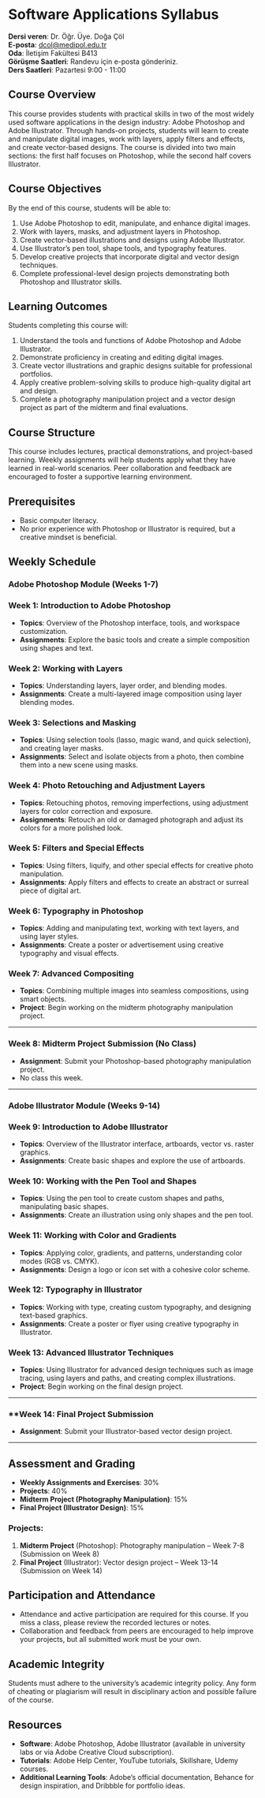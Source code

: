 

# **Software Applications Syllabus**

**Dersi veren**: Dr. Öğr. Üye. Doğa Çöl  
**E-posta**: dcol@medipol.edu.tr  
**Oda**: İletişim Fakültesi B413  
**Görüşme Saatleri**: Randevu için e-posta gönderiniz.  
**Ders Saatleri**: Pazartesi 9:00 - 11:00

## **Course Overview**

This course provides students with practical skills in two of the most widely used software applications in the design industry: Adobe Photoshop and Adobe Illustrator. Through hands-on projects, students will learn to create and manipulate digital images, work with layers, apply filters and effects, and create vector-based designs. The course is divided into two main sections: the first half focuses on Photoshop, while the second half covers Illustrator.

## **Course Objectives**

By the end of this course, students will be able to:
1. Use Adobe Photoshop to edit, manipulate, and enhance digital images.
2. Work with layers, masks, and adjustment layers in Photoshop.
3. Create vector-based illustrations and designs using Adobe Illustrator.
4. Use Illustrator’s pen tool, shape tools, and typography features.
5. Develop creative projects that incorporate digital and vector design techniques.
6. Complete professional-level design projects demonstrating both Photoshop and Illustrator skills.

## **Learning Outcomes**

Students completing this course will:
1. Understand the tools and functions of Adobe Photoshop and Adobe Illustrator.
2. Demonstrate proficiency in creating and editing digital images.
3. Create vector illustrations and graphic designs suitable for professional portfolios.
4. Apply creative problem-solving skills to produce high-quality digital art and design.
5. Complete a photography manipulation project and a vector design project as part of the midterm and final evaluations.

## **Course Structure**

This course includes lectures, practical demonstrations, and project-based learning. Weekly assignments will help students apply what they have learned in real-world scenarios. Peer collaboration and feedback are encouraged to foster a supportive learning environment.

## **Prerequisites**

- Basic computer literacy.
- No prior experience with Photoshop or Illustrator is required, but a creative mindset is beneficial.

## **Weekly Schedule**

### **Adobe Photoshop Module (Weeks 1-7)**

### **Week 1: Introduction to Adobe Photoshop**
- **Topics**: Overview of the Photoshop interface, tools, and workspace customization.
- **Assignments**: Explore the basic tools and create a simple composition using shapes and text.

### **Week 2: Working with Layers**
- **Topics**: Understanding layers, layer order, and blending modes.
- **Assignments**: Create a multi-layered image composition using layer blending modes.

### **Week 3: Selections and Masking**
- **Topics**: Using selection tools (lasso, magic wand, and quick selection), and creating layer masks.
- **Assignments**: Select and isolate objects from a photo, then combine them into a new scene using masks.

### **Week 4: Photo Retouching and Adjustment Layers**
- **Topics**: Retouching photos, removing imperfections, using adjustment layers for color correction and exposure.
- **Assignments**: Retouch an old or damaged photograph and adjust its colors for a more polished look.

### **Week 5: Filters and Special Effects**
- **Topics**: Using filters, liquify, and other special effects for creative photo manipulation.
- **Assignments**: Apply filters and effects to create an abstract or surreal piece of digital art.

### **Week 6: Typography in Photoshop**
- **Topics**: Adding and manipulating text, working with text layers, and using layer styles.
- **Assignments**: Create a poster or advertisement using creative typography and visual effects.

### **Week 7: Advanced Compositing**
- **Topics**: Combining multiple images into seamless compositions, using smart objects.
- **Project**: Begin working on the midterm photography manipulation project.

---

### **Week 8: Midterm Project Submission (No Class)**  
- **Assignment**: Submit your Photoshop-based photography manipulation project.  
- No class this week.

---

### **Adobe Illustrator Module (Weeks 9-14)**

### **Week 9: Introduction to Adobe Illustrator**
- **Topics**: Overview of the Illustrator interface, artboards, vector vs. raster graphics.
- **Assignments**: Create basic shapes and explore the use of artboards.

### **Week 10: Working with the Pen Tool and Shapes**
- **Topics**: Using the pen tool to create custom shapes and paths, manipulating basic shapes.
- **Assignments**: Create an illustration using only shapes and the pen tool.

### **Week 11: Working with Color and Gradients**
- **Topics**: Applying color, gradients, and patterns, understanding color modes (RGB vs. CMYK).
- **Assignments**: Design a logo or icon set with a cohesive color scheme.

### **Week 12: Typography in Illustrator**
- **Topics**: Working with type, creating custom typography, and designing text-based graphics.
- **Assignments**: Create a poster or flyer using creative typography in Illustrator.

### **Week 13: Advanced Illustrator Techniques**
- **Topics**: Using Illustrator for advanced design techniques such as image tracing, using layers and paths, and creating complex illustrations.
- **Project**: Begin working on the final design project.

---

### **Week 14: Final Project Submission 
- **Assignment**: Submit your Illustrator-based vector design project.  

---

## **Assessment and Grading**

- **Weekly Assignments and Exercises**: 30%  
- **Projects**: 40%  
- **Midterm Project (Photography Manipulation)**: 15%  
- **Final Project (Illustrator Design)**: 15%

### **Projects**:
1. **Midterm Project** (Photoshop): Photography manipulation – Week 7-8 (Submission on Week 8)
2. **Final Project** (Illustrator): Vector design project – Week 13-14 (Submission on Week 14)

## **Participation and Attendance**

- Attendance and active participation are required for this course. If you miss a class, please review the recorded lectures or notes.
- Collaboration and feedback from peers are encouraged to help improve your projects, but all submitted work must be your own.

## **Academic Integrity**

Students must adhere to the university’s academic integrity policy. Any form of cheating or plagiarism will result in disciplinary action and possible failure of the course.

## **Resources**

- **Software**: Adobe Photoshop, Adobe Illustrator (available in university labs or via Adobe Creative Cloud subscription).
- **Tutorials**: Adobe Help Center, YouTube tutorials, Skillshare, Udemy courses.
- **Additional Learning Tools**: Adobe’s official documentation, Behance for design inspiration, and Dribbble for portfolio ideas.
